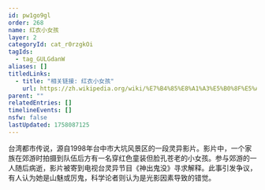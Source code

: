 ```yaml
---
id: pw1go9gl
order: 268
name: 红衣小女孩
layer: 2
categoryId: cat_r0rzgkOi
tagIds:
  - tag_GULGdanW
aliases: []
titledLinks:
  - title: "相关链接: 红衣小女孩"
    url: https://zh.wikipedia.org/wiki/%E7%B4%85%E8%A1%A3%E5%B0%8F%E5%A5%B3%E5%AD%A9
parent: ""
relatedEntries: []
timelineEvents: []
nsfw: false
lastUpdated: 1758087125
---
```


台湾都市传说，源自1998年台中市大坑风景区的一段灵异影片。影片中，一个家族在郊游时拍摄到队伍后方有一名穿红色童装但脸孔苍老的小女孩。参与郊游的一人随后病逝，影片被寄到电视台灵异节目《神出鬼没》寻求解释。此事引发争议，有人认为她是山魅或厉鬼，科学论者则认为是光影因素导致的错觉。